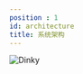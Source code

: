 ```yaml
---
position : 1
id: architecture
title: 系统架构
---
```


![Dinky](http://www.aiwenmo.com/dinky/docs/zh-CN/architecture/dinky.png)

